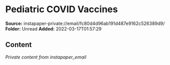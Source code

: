 # Pediatric COVID Vaccines

**Source:** instapaper-private://email/fc80d4d96ab191d487e9162c526389d9/
**Folder:** Unread
**Added:** 2022-03-17T01:57:29




## Content
*Private content from instapaper_email*

